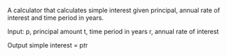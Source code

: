A calculator that calculates simple interest given principal, annual rate of interest and time period in years.

Input:
  p, principal amount
  t, time period in years
  r, annual rate of interest

Output
simple interest = p*t*r
